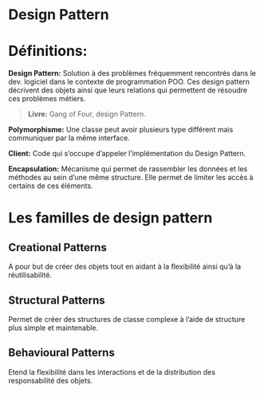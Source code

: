 ﻿# Design Pattern

# Définitions:

**Design Pattern:** Solution à des problèmes fréquemment rencontrés dans le dev. logiciel dans le contexte de programmation POO. Ces design pattern décrivent des objets ainsi que leurs relations qui permettent de résoudre ces problèmes métiers.

> **Livre:** Gang of Four, design Pattern.
>

**Polymorphisme:** Une classe peut avoir plusieurs type différent mais communiquer par la même interface.

**Client:** Code qui s’occupe d’appeler l’implémentation du Design Pattern.

**Encapsulation:** Mécanisme qui permet de rassembler les données et les méthodes au sein d’une même structure. Elle permet de limiter les accès à certains de ces éléments.

# Les familles de design pattern

## Creational Patterns

A pour but de créer des objets tout en aidant à la flexibilité ainsi qu’à la réutilisabilité.

## Structural Patterns

Permet de créer des structures de classe complexe à l’aide de structure plus simple et maintenable.

## Behavioural Patterns

Etend la flexibilité dans les interactions et de la distribution des responsabilité des objets.